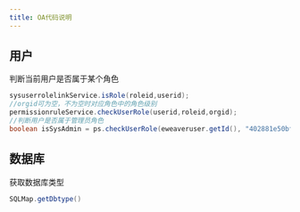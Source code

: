 ```yaml
---
title: OA代码说明
---
```


## 用户
判断当前用户是否属于某个角色
```java
sysuserrolelinkService.isRole(roleid,userid);
//orgid可为空，不为空时对应角色中的角色级别
permissionruleService.checkUserRole(userid,roleid,orgid);
//判断用户是否属于管理员角色
boolean isSysAdmin = ps.checkUserRole(eweaveruser.getId(), "402881e50bf0a737010bf0a96ba70004", null);
```
## 数据库
获取数据库类型
```java
SQLMap.getDbtype()
```